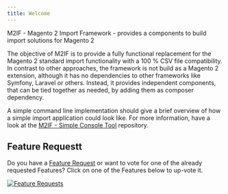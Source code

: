 ```yaml
---
title: Welcome
---
```


M2IF - Magento 2 Import Framework - provides a components to build import solutions for Magento 2

The objective of M2IF is to provide a fully functional replacement for the Magento 2 standard import functionality with a 100 % CSV file compatibility. In contrast to other approaches, the framework is not build as a Magento 2 extension, although it has no dependencies to other frameworks like Symfony, Laravel or others. Instead, it provides independent components, that can be tied together as needed, by adding them as composer dependency.

A simple command line implementation should give a brief overview of how a simple import application could look like. For more information, have a look at the [M2IF - Simple Console Tool](https://github.com/techdivision/import-cli-simple) repository.

## Feature Requestt

Do you have a [Feature Request](https://feathub.com/techdivision/import-cli-simple) or want to vote for one of the already requested Features? Click on one of the Features below to up-vote it.

[![Feature Requests](http://feathub.com/techdivision/import-cli-simple?format=svg)](http://feathub.com/techdivision/import-cli-simple)
